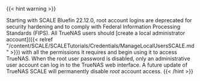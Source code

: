 ---
---

{{< hint warning >}}

Starting with SCALE Bluefin 22.12.0, root account logins are deprecated for security hardening and to comply with Federal Information Processing Standards (FIPS).
All TrueNAS users should [create a local administrator account]({{< relref "/content/SCALE/SCALETutorials/Credentials/ManageLocalUsersSCALE.md" >}}) with all the permissions it requires and begin using it to access TrueNAS.
When the root user password is disabled, only an administrative user account can log in to the TrueNAS web interface.
A future update of TrueNAS SCALE will permanently disable *root* account access.
{{< /hint >}}